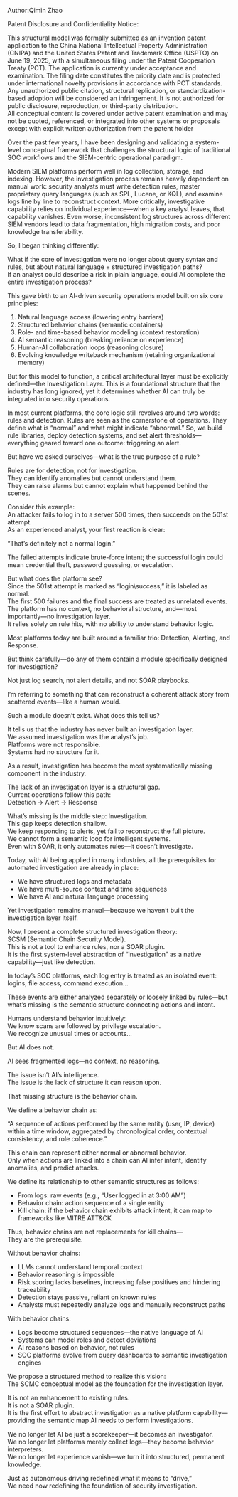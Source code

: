 Author:Qimin Zhao

Patent Disclosure and Confidentiality Notice:

This structural model was formally submitted as an invention patent application to the China National Intellectual Property Administration (CNIPA) and the United States Patent and Trademark Office (USPTO) on June 19, 2025, with a simultaneous filing under the Patent Cooperation Treaty (PCT). The application is currently under acceptance and examination. The filing date constitutes the priority date and is protected under international novelty provisions in accordance with PCT standards.  
Any unauthorized public citation, structural replication, or standardization-based adoption will be considered an infringement.  It is not authorized for public disclosure, reproduction, or third-party distribution.  
All conceptual content is covered under active patent examination and may not be quoted, referenced, or integrated into other systems or proposals except with explicit written authorization from the patent holder  






Over the past few years, I have been designing and validating a system-level conceptual framework that challenges the structural logic of traditional SOC workflows and the SIEM-centric operational paradigm.

Modern SIEM platforms perform well in log collection, storage, and indexing. However, the investigation process remains heavily dependent on manual work: security analysts must write detection rules, master proprietary query languages (such as SPL, Lucene, or KQL), and examine logs line by line to reconstruct context. More critically, investigative capability relies on individual experience—when a key analyst leaves, that capability vanishes. Even worse, inconsistent log structures across different SIEM vendors lead to data fragmentation, high migration costs, and poor knowledge transferability.

So, I began thinking differently:

What if the core of investigation were no longer about query syntax and rules, but about natural language + structured investigation paths?  
If an analyst could describe a risk in plain language, could AI complete the entire investigation process?

This gave birth to an AI-driven security operations model built on six core principles:

1. Natural language access (lowering entry barriers)  
2. Structured behavior chains (semantic containers)  
3. Role- and time-based behavior modeling (context restoration)  
4. AI semantic reasoning (breaking reliance on experience)  
5. Human-AI collaboration loops (reasoning closure)  
6. Evolving knowledge writeback mechanism (retaining organizational memory)

But for this model to function, a critical architectural layer must be explicitly defined—the Investigation Layer. This is a foundational structure that the industry has long ignored, yet it determines whether AI can truly be integrated into security operations.

In most current platforms, the core logic still revolves around two words: rules and detection. Rules are seen as the cornerstone of operations. They define what is “normal” and what might indicate “abnormal.” So, we build rule libraries, deploy detection systems, and set alert thresholds—everything geared toward one outcome: triggering an alert.

But have we asked ourselves—what is the true purpose of a rule?

Rules are for detection, not for investigation.  
They can identify anomalies but cannot understand them.  
They can raise alarms but cannot explain what happened behind the scenes.

Consider this example:  
An attacker fails to log in to a server 500 times, then succeeds on the 501st attempt.  
As an experienced analyst, your first reaction is clear:

 “That’s definitely not a normal login.”

The failed attempts indicate brute-force intent; the successful login could mean credential theft, password guessing, or escalation.

But what does the platform see?  
Since the 501st attempt is marked as “login\success,” it is labeled as normal.  
The first 500 failures and the final success are treated as unrelated events.  
The platform has no context, no behavioral structure, and—most importantly—no investigation layer.  
It relies solely on rule hits, with no ability to understand behavior logic.

Most platforms today are built around a familiar trio: Detection, Alerting, and Response.

But think carefully—do any of them contain a module specifically designed for investigation?

Not just log search, not alert details, and not SOAR playbooks.

I’m referring to something that can reconstruct a coherent attack story from scattered events—like a human would.

Such a module doesn’t exist. What does this tell us?

It tells us that the industry has never built an investigation layer.  
We assumed investigation was the analyst’s job.  
Platforms were not responsible.  
Systems had no structure for it.

As a result, investigation has become the most systematically missing component in the industry.

The lack of an investigation layer is a structural gap.  
Current operations follow this path:  
Detection → Alert → Response

What’s missing is the middle step: Investigation.  
This gap keeps detection shallow.  
We keep responding to alerts, yet fail to reconstruct the full picture.  
We cannot form a semantic loop for intelligent systems.  
Even with SOAR, it only automates rules—it doesn’t investigate.

Today, with AI being applied in many industries, all the prerequisites for automated investigation are already in place:

* We have structured logs and metadata  
* We have multi-source context and time sequences  
* We have AI and natural language processing

Yet investigation remains manual—because we haven’t built the investigation layer itself.

Now, I present a complete structured investigation theory:  
SCSM (Semantic Chain Security Model).  
This is not a tool to enhance rules, nor a SOAR plugin.  
It is the first system-level abstraction of “investigation” as a native capability—just like detection.

In today’s SOC platforms, each log entry is treated as an isolated event: logins, file access, command execution…

These events are either analyzed separately or loosely linked by rules—but what’s missing is the semantic structure connecting actions and intent.

Humans understand behavior intuitively:  
We know scans are followed by privilege escalation.  
We recognize unusual times or accounts…

But AI does not.

AI sees fragmented logs—no context, no reasoning.

The issue isn’t AI’s intelligence.  
The issue is the lack of structure it can reason upon.

That missing structure is the behavior chain.

We define a behavior chain as:

 “A sequence of actions performed by the same entity (user, IP, device) within a time window, aggregated by chronological order, contextual consistency, and role coherence.”

This chain can represent either normal or abnormal behavior.  
Only when actions are linked into a chain can AI infer intent, identify anomalies, and predict attacks.

We define its relationship to other semantic structures as follows:

* From logs: raw events (e.g., “User logged in at 3:00 AM”)  
* Behavior chain: action sequence of a single entity  
* Kill chain: if the behavior chain exhibits attack intent, it can map to frameworks like MITRE ATT\&CK

Thus, behavior chains are not replacements for kill chains—  
They are the prerequisite.

Without behavior chains:

* LLMs cannot understand temporal context  
* Behavior reasoning is impossible  
* Risk scoring lacks baselines, increasing false positives and hindering traceability  
* Detection stays passive, reliant on known rules  
* Analysts must repeatedly analyze logs and manually reconstruct paths

With behavior chains:

* Logs become structured sequences—the native language of AI  
* Systems can model roles and detect deviations  
* AI reasons based on behavior, not rules  
* SOC platforms evolve from query dashboards to semantic investigation engines

We propose a structured method to realize this vision:  
The SCMC conceptual model as the foundation for the investigation layer.

It is not an enhancement to existing rules.  
It is not a SOAR plugin.  
It is the first effort to abstract investigation as a native platform capability—providing the semantic map AI needs to perform investigations.

We no longer let AI be just a scorekeeper—it becomes an investigator.  
We no longer let platforms merely collect logs—they become behavior interpreters.  
We no longer let experience vanish—we turn it into structured, permanent knowledge.

Just as autonomous driving redefined what it means to “drive,”  
We need now redefining the foundation of security investigation.
